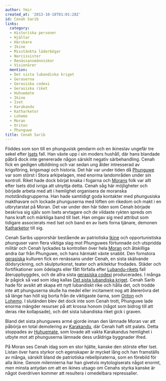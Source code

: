 ```yaml
---
author: Ymir
created_at: '2013-10-18T01:01:28Z'
id: Cenah Sarib
links:
  category:
  - Historiska personer
  - Hjältar
  - Härskare
  - Ikine
  - Misstänkta läderbögar
  - Narcissister
  - Renässansmänniskor
  - Visionärer
  mention:
  - Det sista lubandiska kriget
  - Geraserna
  - Gerasiska codexi
  - Gerasiska riket
  - Huhuemate
  - Ikine
  - Iset
  - Karakandu
  - Katharketor
  - Lohemo
  - Moran
  - Oriton
  - Phunguwe
title: Cenah Sarib
---
```


Föddes som son till en phungusisk gendarm och en ikineslav ungefär tre sekel efter [Isets] fall. Han
växte upp i sin moders hushåll, där hans blandade påbrå dock inte genererade någon särskilt negativ
särbehandling. Cenah fick en gedigen utbildning och var sedan ung ålder intresserad av krigsföring,
krigsmagi och historia. Det här var under tiden då [Phunguwe] var som störst i Stora arkipelagen,
med enorma landområden under sin kontroll. Riket hade dock börjat knaka i fogarna och [Morans] folk
var allt efter Isets död ivriga att utnyttja detta. Cenah såg här möjligheter och började arbeta med
att i hemlighet organisera de moranska motståndsgrupperna. Han hade samtidigt goda kontakter med
phungusiska makthavare och lockade phunguserna med löften om rikedom och makt i en utbrytarstat på
Moran. Det var under den här tiden som Cenah började beskriva sig själv som Isets arvtagare och de
vildaste rykten spreds om hans kraft och märkliga band till Iset. Han omgav sig med attribut som
tidigare associerats med Iset och band en av Isets forna tjänare, demonen [Katharketor] till sig.

Cenah Saribs upprorshär bestående av patriotiska [Ikine] och opportunistiska phunguser vann flera
viktiga slag mot Phunguwes förtunnade och utspridda militär och Cenah lyckades ta kontrollen över
hela [Moran][Morans] och åtskilliga andra öar från Phunguwe, och hans härmakt växte snabbt. Den
fornstora [gerasiska] kulturen fick en renässans under Cenah, en sista skälvande dödsryckning, och
skulpturkonst, teater och arkitektur frodades. Städer och fortifikationer som ödelagts eller fått
förfalla efter [Lubandu-rikets] fall återuppbyggdes, och de allra sista [gerasiska codexi]
producerades. I många år pågick så vad som idag kallas [Det sista lubandiska kriget]. Cenah Sarib
hade för avsikt att skapa ett nytt lubandiskt rike och hålla det, och trodde inte att phunguserna
skulle ha medel eller incitament nog att återerövra det så länge han höll sig borta från de
viktigaste öarna, som [Oriton] och [Lohemo]. I slutänden blev det dock inte som Cenah trott,
Phunguwe lade enorma mängder resurser på att krossa honom (något som bidrog till att deras rike
kollapsade), och det sista lubandiska riket gick i graven.

Bland det sista phunguwes armé gjorde innan den lämnade Moran var att påbörja en total demolering av
[Karakandu], där Cenah haft sitt palats. Detta stoppades av [Huhuemate], som lovade att vakta
Karakandus hemlighet i utbyte mot att phunguserna lämnade dess uråldriga byggnader ifred.

På Moran ses Cenah idag som en stor hjälte, kanske den störste efter Iset. Listan över hans styrkor
och egenskaper är mycket lång och han framställs av många, särskilt bland de patriotiska
rebellpiraterna, som en förebild för alla ikine. Genom milennierna har han givetvis mytologiserats
något enormt, men minsta antydan om att en ikines utsago om Cenahs styrka kanske är något överdriven
kommer att resultera i omedelbara repressalier.

  [Isets]: Iset
  [Phunguwe]: Phunguwe
  [Morans]: Moran
  [Katharketor]: Katharketor
  [Ikine]: Ikine
  [gerasiska]: Geraserna
  [Lubandu-rikets]: Gerasiska_riket
  [gerasiska codexi]: Gerasiska_codexi
  [Det sista lubandiska kriget]: Det_sista_lubandiska_kriget
  [Oriton]: Oriton
  [Lohemo]: Lohemo
  [Karakandu]: Karakandu
  [Huhuemate]: Huhuemate